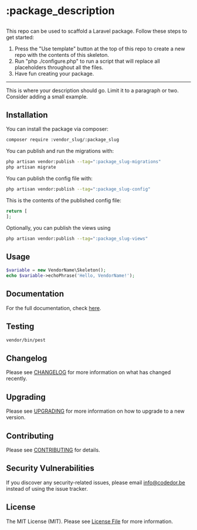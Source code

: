 # :package_description

## <!--delete-->

This repo can be used to scaffold a Laravel package. Follow these steps to get started:

1. Press the "Use template" button at the top of this repo to create a new repo with the contents of this skeleton.
2. Run "php ./configure.php" to run a script that will replace all placeholders throughout all the files.
3. Have fun creating your package.

---

<!--/delete-->

This is where your description should go. Limit it to a paragraph or two. Consider adding a small example.

## Installation

You can install the package via composer:

```bash
composer require :vendor_slug/:package_slug
```

You can publish and run the migrations with:

```bash
php artisan vendor:publish --tag=":package_slug-migrations"
php artisan migrate
```

You can publish the config file with:

```bash
php artisan vendor:publish --tag=":package_slug-config"
```

This is the contents of the published config file:

```php
return [
];
```

Optionally, you can publish the views using

```bash
php artisan vendor:publish --tag=":package_slug-views"
```

## Usage

```php
$variable = new VendorName\Skeleton();
echo $variable->echoPhrase('Hello, VendorName!');
```

## Documentation

For the full documentation, check [here](./docs/index.md).

## Testing

```bash
vendor/bin/pest
```

## Changelog

Please see [CHANGELOG](CHANGELOG.md) for more information on what has changed recently.

## Upgrading

Please see [UPGRADING](UPGRADING.md) for more information on how to upgrade to a new version.

## Contributing

Please see [CONTRIBUTING](CONTRIBUTING.md) for details.

## Security Vulnerabilities

If you discover any security-related issues, please email info@codedor.be instead of using the issue tracker.

## License

The MIT License (MIT). Please see [License File](LICENSE.md) for more information.
